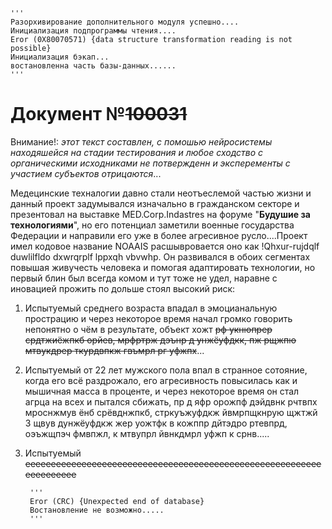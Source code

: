 

    '''
    Разорхивирование дополнительного модуля успешно....
    Инициализация подпрограммы чтения....
    Eror (0X80070571) {data structure transformation reading is not possible}
    Инициализация бэкап...
    востановленна часть базы-данных......
    '''
# Документ №~~100031~~
Внимание!: *этот текст составлен, с помошью нейросистемы находяшейся на стадии тестирования и любое сходство с органическими исходниками не потвержденн и эксперементы с участием субъектов отрицаются*...

Медецинские техналогии давно стали неотъеслемой частью жизни и данный проект задумывался изначально в гражданском секторе и презентовал на выставке MED.Corp.Indastres на форуме "**Будушие за технологиями**", но его потенциал заметили военные государства Федерации и направили его уже в более агресивное русло....Проект имел кодовое название NOAAIS расшывровается оно как !Qhxur-rujdqlf duwlilfldo dxwrqrplf lppxqh vbvwhp. 
Он развивался в обоих сегментах повышая живучесть человека и помогая адаптировать технологии, но первый блин был всегда комом и тут тоже не удел, наравне с иновацией прожить по дольше стоял высокий риск:
 
 1. Испытуемый среднего возраста впадал в эмоцианальную прострацию и через некоторое время начал громко говорить непонятно о чём в результате, объект хожт ~~рф укнюпрер срдтжиёжпкб орйев, мрфртрж дэънр д унжёуфдкк, пж рщжпю мтвукдрер ткурдвпкж гвъмрл рг уфжпх~~...
 2. Испытуемый от 22 лет мужского пола впал в странное сотояние, когда его всё раздрожало, его агресивность повысилась как и мышичная масса в проценте, и через некоторое время он стал агрца на всех и пытался сбижать, пр д яфр орожпф дэйдвнк рчтвпх мроснжмув ёнб срёвднжпкб, стркуъжуфдкж йвмрпщкнрую щжтжй 3 щвув дунжёуфдкж жер уожтфк в кожппр дйтэдро ртевпрд, оэъжщпэч фмвпжл, к мтвупрл йвнкдмрл уфжп к срнв.....
 3. Испытуемый ~~eeeeeeeeeeeeeeeeeeeeeeeeeeeeeeeeeeeeeeeeeeeeeeeeeeeeeeeeeeeeeeeeeeee~~
      
         '''
         Eror (CRC) {Unexpected end of database} 
         Востановление не возможно.....
         '''